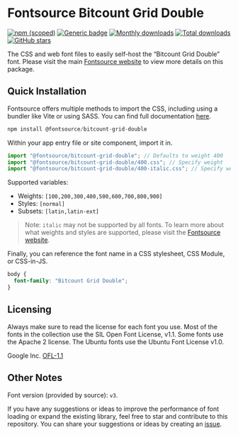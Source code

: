 # Fontsource Bitcount Grid Double

[![npm (scoped)](https://img.shields.io/npm/v/@fontsource/bitcount-grid-double?color=brightgreen)](https://www.npmjs.com/package/@fontsource/bitcount-grid-double) [![Generic badge](https://img.shields.io/badge/fontsource-passing-brightgreen)](https://github.com/fontsource/fontsource) [![Monthly downloads](https://badgen.net/npm/dm/@fontsource/bitcount-grid-double)](https://github.com/fontsource/fontsource) [![Total downloads](https://badgen.net/npm/dt/@fontsource/bitcount-grid-double)](https://github.com/fontsource/fontsource) [![GitHub stars](https://img.shields.io/github/stars/fontsource/fontsource.svg?style=social&label=Star)](https://github.com/fontsource/fontsource/stargazers)

The CSS and web font files to easily self-host the “Bitcount Grid Double” font. Please visit the main [Fontsource website](https://fontsource.org/fonts/bitcount-grid-double) to view more details on this package.

## Quick Installation

Fontsource offers multiple methods to import the CSS, including using a bundler like Vite or using SASS. You can find full documentation [here](https://fontsource.org/docs/getting-started/introduction).

```javascript
npm install @fontsource/bitcount-grid-double
```

Within your app entry file or site component, import it in.

```javascript
import "@fontsource/bitcount-grid-double"; // Defaults to weight 400
import "@fontsource/bitcount-grid-double/400.css"; // Specify weight
import "@fontsource/bitcount-grid-double/400-italic.css"; // Specify weight and style
```

Supported variables:
- Weights: `[100,200,300,400,500,600,700,800,900]`
- Styles: `[normal]`
- Subsets: `[latin,latin-ext]`

> Note: `italic` may not be supported by all fonts. To learn more about what weights and styles are supported, please visit the [Fontsource website](https://fontsource.org/fonts/bitcount-grid-double).

Finally, you can reference the font name in a CSS stylesheet, CSS Module, or CSS-in-JS.

```css
body {
  font-family: "Bitcount Grid Double";
}
```

## Licensing
Always make sure to read the license for each font you use. Most of the fonts in the collection use the SIL Open Font License, v1.1. Some fonts use the Apache 2 license. The Ubuntu fonts use the Ubuntu Font License v1.0.

Google Inc.
[OFL-1.1](http://scripts.sil.org/OFL)

## Other Notes
Font version (provided by source): `v3`.

If you have any suggestions or ideas to improve the performance of font loading or expand the existing library, feel free to star and contribute to this repository. You can share your suggestions or ideas by creating an [issue](https://github.com/fontsource/fontsource/issues).